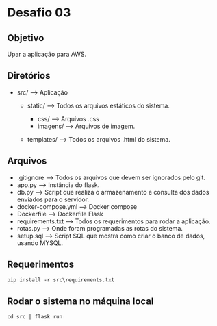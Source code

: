 # Desafio 03

## Objetivo

Upar a aplicação para AWS.

## Diretórios

- src/ --> Aplicação
    - static/ --> Todos os arquivos estáticos do sistema.
        - css/ --> Arquivos .css
        - imagens/ --> Arquivos de imagem.
    
    - templates/ --> Todos os arquivos .html do sistema.

## Arquivos
- .gitignore --> Todos os arquivos que devem ser ignorados pelo git.
- app.py --> Instância do flask.
- db.py --> Script que realiza o armazenamento e consulta dos dados enviados para o servidor.
- docker-compose.yml --> Docker compose
- Dockerfile --> Dockerfile Flask
- requirements.txt --> Todos os requerimentos para rodar a aplicação.
- rotas.py --> Onde foram programadas as rotas do sistema.
- setup.sql --> Script SQL que mostra como criar o banco de dados, usando MYSQL.

## Requerimentos
    pip install -r src\requirements.txt

## Rodar o sistema no máquina local
    cd src | flask run